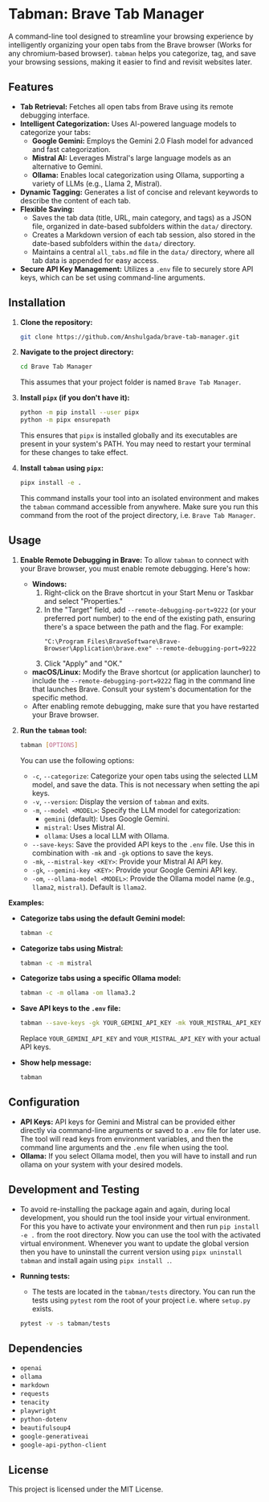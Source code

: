 # Tabman: Brave Tab Manager

A command-line tool designed to streamline your browsing experience by intelligently organizing your open tabs from the Brave browser (Works for any chromium-based browser). `tabman` helps you categorize, tag, and save your browsing sessions, making it easier to find and revisit websites later.

## Features

- **Tab Retrieval:** Fetches all open tabs from Brave using its remote debugging interface.
- **Intelligent Categorization:** Uses AI-powered language models to categorize your tabs:
  - **Google Gemini:** Employs the Gemini 2.0 Flash model for advanced and fast categorization.
  - **Mistral AI:** Leverages Mistral's large language models as an alternative to Gemini.
  - **Ollama:** Enables local categorization using Ollama, supporting a variety of LLMs (e.g., Llama 2, Mistral).
- **Dynamic Tagging:** Generates a list of concise and relevant keywords to describe the content of each tab.
- **Flexible Saving:**
  - Saves the tab data (title, URL, main category, and tags) as a JSON file, organized in date-based subfolders within the `data/` directory.
  - Creates a Markdown version of each tab session, also stored in the date-based subfolders within the `data/` directory.
  - Maintains a central `all_tabs.md` file in the `data/` directory, where all tab data is appended for easy access.
- **Secure API Key Management:** Utilizes a `.env` file to securely store API keys, which can be set using command-line arguments.

## Installation

1.  **Clone the repository:**

    ```bash
    git clone https://github.com/Anshulgada/brave-tab-manager.git
    ```


2.  **Navigate to the project directory:**

    ```bash
    cd Brave Tab Manager
    ```

    This assumes that your project folder is named `Brave Tab Manager`.

3.  **Install `pipx` (if you don't have it):**

    ```bash
    python -m pip install --user pipx
    python -m pipx ensurepath
    ```

    This ensures that `pipx` is installed globally and its executables are present in your system's PATH. You may need to restart your terminal for these changes to take effect.

4.  **Install `tabman` using `pipx`:**
    ```bash
    pipx install -e .
    ```
    This command installs your tool into an isolated environment and makes the `tabman` command accessible from anywhere. Make sure you run this command from the root of the project directory, i.e. `Brave Tab Manager`.

## Usage

1.  **Enable Remote Debugging in Brave:**
    To allow `tabman` to connect with your Brave browser, you must enable remote debugging. Here's how:

    - **Windows:**
      1.  Right-click on the Brave shortcut in your Start Menu or Taskbar and select "Properties."
      2.  In the "Target" field, add `--remote-debugging-port=9222` (or your preferred port number) to the end of the existing path, ensuring there's a space between the path and the flag. For example:
          ```
          "C:\Program Files\BraveSoftware\Brave-Browser\Application\brave.exe" --remote-debugging-port=9222
          ```
      3.  Click "Apply" and "OK."
    - **macOS/Linux:** Modify the Brave shortcut (or application launcher) to include the `--remote-debugging-port=9222` flag in the command line that launches Brave. Consult your system's documentation for the specific method.
    - After enabling remote debugging, make sure that you have restarted your Brave browser.

2.  **Run the `tabman` tool:**

    ```bash
    tabman [OPTIONS]
    ```

    You can use the following options:

    - `-c`, `--categorize`: Categorize your open tabs using the selected LLM model, and save the data. This is not necessary when setting the api keys.
    - `-v`, `--version`: Display the version of `tabman` and exits.
    - `-m`, `--model <MODEL>`: Specify the LLM model for categorization:
      - `gemini` (default): Uses Google Gemini.
      - `mistral`: Uses Mistral AI.
      - `ollama`: Uses a local LLM with Ollama.
    - `--save-keys`: Save the provided API keys to the `.env` file. Use this in combination with `-mk` and `-gk` options to save the keys.
    - `-mk`, `--mistral-key <KEY>`: Provide your Mistral AI API key.
    - `-gk`, `--gemini-key <KEY>`: Provide your Google Gemini API key.
    - `-om`, `--ollama-model <MODEL>`: Provide the Ollama model name (e.g., `llama2`, `mistral`). Default is `llama2`.

**Examples:**

- **Categorize tabs using the default Gemini model:**
  ```bash
  tabman -c
  ```
- **Categorize tabs using Mistral:**
  ```bash
  tabman -c -m mistral
  ```
- **Categorize tabs using a specific Ollama model:**
  ```bash
  tabman -c -m ollama -om llama3.2
  ```
- **Save API keys to the `.env` file:**

  ```bash
  tabman --save-keys -gk YOUR_GEMINI_API_KEY -mk YOUR_MISTRAL_API_KEY
  ```
  Replace `YOUR_GEMINI_API_KEY` and `YOUR_MISTRAL_API_KEY` with your actual API keys.

- **Show help message:**
  ```bash
  tabman
  ```

## Configuration

- **API Keys:** API keys for Gemini and Mistral can be provided either directly via command-line arguments or saved to a `.env` file for later use. The tool will read keys from environment variables, and then the command line arguments and the `.env` file when using the tool.
- **Ollama:** If you select Ollama model, then you will have to install and run ollama on your system with your desired models.

## Development and Testing

- To avoid re-installing the package again and again, during local development, you should run the tool inside your virtual environment. For this you have to activate your environment and then run `pip install -e .` from the root directory. Now you can use the tool with the activated virtual environment. Whenever you want to update the global version then you have to uninstall the current version using `pipx uninstall tabman` and install again using `pipx install .`.

- **Running tests:**
  - The tests are located in the `tabman/tests` directory. You can run the tests using `pytest` rom the root of your project i.e. where `setup.py` exists.
  ```bash
  pytest -v -s tabman/tests
  ```

## Dependencies

- `openai`
- `ollama`
- `markdown`
- `requests`
- `tenacity`
- `playwright`
- `python-dotenv`
- `beautifulsoup4`
- `google-generativeai`
- `google-api-python-client`

## License

This project is licensed under the MIT License.
